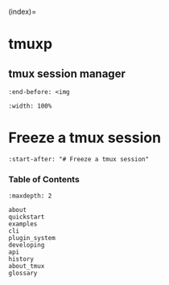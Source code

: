 (index)=

# tmuxp

## tmux session manager

```{include} ../README.md
:end-before: <img
```

```{image} _static/tmuxp-demo.gif
:width: 100%

```

# Freeze a tmux session

```{include} ../README.md
:start-after: "# Freeze a tmux session"
```

### Table of Contents

```{toctree}
:maxdepth: 2

about
quickstart
examples
cli
plugin_system
developing
api
history
about_tmux
glossary

```
